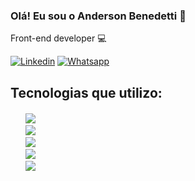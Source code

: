 ### Olá! Eu sou o Anderson Benedetti 👋


Front-end developer 💻

[![Linkedin](https://img.shields.io/badge/LinkedIn-0077B5?style=for-the-badge&logo=linkedin&logoColor=white)](https://www.linkedin.com/in/dev-anderson-benedetti/)
[![Whatsapp](https://img.shields.io/badge/WhatsApp-25D366?style=for-the-badge&logo=whatsapp&logoColor=white)](https://wa.me/5551997042710)

## Tecnologias que utilizo:

<div style="margin-top: 20px; margin-bottom: 20px;">
<ul style="list-style: none;">
    <li>
        <img src="https://img.shields.io/badge/HTML5-E34F26?style=for-the-badge&logo=html5&logoColor=white">
    </li>
    <li>
        <img src="https://img.shields.io/badge/CSS3-1572B6?style=for-the-badge&logo=css3&logoColor=white">
    </li>
    <li>
        <img src="https://img.shields.io/badge/JavaScript-F7DF1E?style=for-the-badge&logo=javascript&logoColor=black">
    </li>
    <li>
        <img src="https://img.shields.io/badge/React-20232A?style=for-the-badge&logo=react&logoColor=61DAFB">
    </li>
    <li>
        <img src="https://img.shields.io/badge/MySQL-00000F?style=for-the-badge&logo=mysql&logoColor=white">
    </li>
</ul>
</div>
